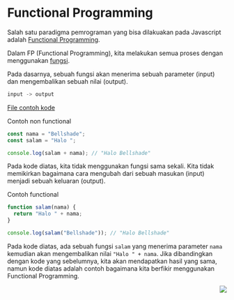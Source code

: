 # Functional Programming

Salah satu paradigma pemrograman yang bisa dilakuakan pada Javascript adalah [Functional Programming](https://en.wikipedia.org/wiki/Functional_programming).

Dalam FP (Functional Programming), kita melakukan semua proses dengan menggunakan [fungsi](../../Basic/008_function).

Pada dasarnya, sebuah fungsi akan menerima sebuah parameter (input) dan mengembalikan sebuah nilai (output).

```js
input -> output
```

[File contoh kode](example.js)

Contoh non functional

```js
const nama = "Bellshade";
const salam = "Halo ";

console.log(salam + nama); // "Halo Bellshade"
```

Pada kode diatas, kita tidak menggunakan fungsi sama sekali. Kita tidak memikirkan bagaimana cara mengubah dari sebuah masukan (input) menjadi sebuah keluaran (output).

Contoh functional

```js
function salam(nama) {
  return "Halo " + nama;
}

console.log(salam("Bellshade")); // "Halo Bellshade"
```

Pada kode diatas, ada sebuah fungsi `salam` yang menerima parameter `nama` kemudian akan mengembalikan nilai `"Halo " + nama`. Jika dibandingkan dengan kode yang sebelumnya, kita akan mendapatkan hasil yang sama, namun kode diatas adalah contoh bagaimana kita berfikir menggunakan Functional Programming.

[<img align="right" src="https://api.bellshade.org/badge/navigation?badgeType=next&text=First%20Class%20Object" />](../002_First_Class_Object/)
